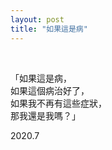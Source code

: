 ```yaml
---
layout: post
title: "如果這是病"
---
```


  
&nbsp;
&nbsp;



「如果這是病，
   <br>如果這個病治好了，
   <br>如果我不再有這些症狀，
   <br>那我還是我嗎？」
   
   2020.7